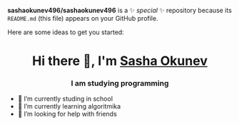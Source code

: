 
**sashaokunev496/sashaokunev496** is a ✨ _special_ ✨ repository because its `README.md` (this file) appears on your GitHub profile.

Here are some ideas to get you started:

<h1 align="center">Hi there 👋, I'm <a href="https://daniilshat.ru/" target="_blank">Sasha Okunev</a> 
<h3 align="center">I am studying programming</h3>

- 🔭 I’m currently studing in school
- 🌱 I’m currently learning algoritmika
- 🤔 I’m looking for help with friends
